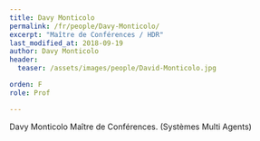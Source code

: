 ```yaml
---
title: Davy Monticolo
permalink: /fr/people/Davy-Monticolo/
excerpt: "Maître de Conférences / HDR"
last_modified_at: 2018-09-19
author: Davy Monticolo
header:
  teaser: /assets/images/people/David-Monticolo.jpg

orden: F
role: Prof

---
```


Davy Monticolo
Maître de Conférences. (Systèmes Multi Agents)